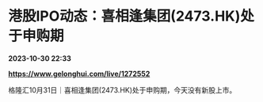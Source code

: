 # 港股IPO动态：喜相逢集团(2473.HK)处于申购期

**2023-10-30 22:33**

**https://www.gelonghui.com/live/1272552**

格隆汇10月31日｜喜相逢集团(2473.HK)处于申购期，今天没有新股上市。